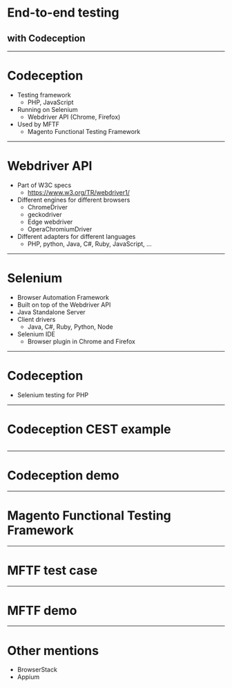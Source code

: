 # End-to-end testing
## with Codeception

---
# Codeception
- Testing framework
    - PHP, JavaScript
- Running on Selenium
    - Webdriver API (Chrome, Firefox)
- Used by MFTF
    - Magento Functional Testing Framework

---
# Webdriver API
- Part of W3C specs
    - https://www.w3.org/TR/webdriver1/
- Different engines for different browsers
    - ChromeDriver
    - geckodriver
    - Edge webdriver
    - OperaChromiumDriver
- Different adapters for different languages
    - PHP, python, Java, C#, Ruby, JavaScript, ...

---
# Selenium
- Browser Automation Framework
- Built on top of the Webdriver API
- Java Standalone Server
- Client drivers
    - Java, C#, Ruby, Python, Node
- Selenium IDE
    - Browser plugin in Chrome and Firefox

---
# Codeception
- Selenium testing for PHP

---
# Codeception CEST example
```php
```

---
# Codeception demo

---
# Magento Functional Testing Framework

---
# MFTF test case

---
# MFTF demo

---
# Other mentions
- BrowserStack
- Appium
